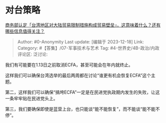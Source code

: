 # 对台策略
[商务部认定「台湾地区对大陆贸易限制措施构成贸易壁垒」，这意味着什么？还有哪些信息值得关注？](https://www.zhihu.com/question/634950782/answer/3330190667)

> Author: #0-Anonymity
> Last update: [编辑于 2023-12-18]
> Link:
> Category: #【答集】/07-军事技术与艺术 
> Tag: #4-世界史/4B-政治/内政 
> 评论区:
> 泛讨论:

我们有可能要在1.13日之前取消ECFA，甚至可能会在年内就终止。

这样我们可以确保台湾选举的最后两周都在讨论“谁更有机会恢复ECFA”这个主题。

第二，这样我们可以确保“搞垮ECFA”一定是在民进党执政期内发生的失败，让这一条牢牢贴在民进党头上。

第三，我们要确保即使是蓝营上台，也只能谈“能不能恢复”，而不能谈“能不能不停”。

